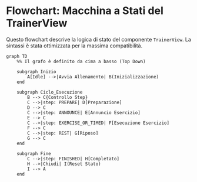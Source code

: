 # Flowchart: Macchina a Stati del TrainerView

Questo flowchart descrive la logica di stato del componente `TrainerView`. La sintassi è stata ottimizzata per la massima compatibilità.

```mermaid
graph TD
    %% Il grafo è definito da cima a basso (Top Down)

    subgraph Inizio
        A[Idle] -->|Avvia Allenamento| B(Inizializzazione)
    end

    subgraph Ciclo_Esecuzione
        B --> C{Controllo Step}
        C -->|step: PREPARE| D[Preparazione]
        D --> C
        C -->|step: ANNOUNCE| E[Annuncio Esercizio]
        E --> C
        C -->|step: EXERCISE_OR_TIMED| F[Esecuzione Esercizio]
        F --> C
        C -->|step: REST| G[Riposo]
        G --> C
    end

    subgraph Fine
        C -->|step: FINISHED| H[Completato]
        H -->|Chiudi| I(Reset Stato)
        I --> A
    end
```
